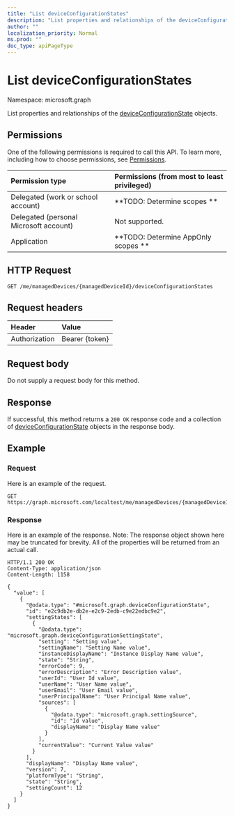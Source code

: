 ```yaml
---
title: "List deviceConfigurationStates"
description: "List properties and relationships of the deviceConfigurationState objects."
author: ""
localization_priority: Normal
ms.prod: ""
doc_type: apiPageType
---
```


# List deviceConfigurationStates

Namespace: microsoft.graph

List properties and relationships of the [deviceConfigurationState](../resources/deviceconfigurationstate.md) objects.

## Permissions
One of the following permissions is required to call this API. To learn more, including how to choose permissions, see [Permissions](/concepts/permissions-reference.md).

|Permission type|Permissions (from most to least privileged)|
|:---|:---|
|Delegated (work or school account)|**TODO: Determine scopes **|
|Delegated (personal Microsoft account)|Not supported.|
|Application|**TODO: Determine AppOnly scopes **|

## HTTP Request
<!-- {
  "blockType": "ignored"
}
-->
``` http
GET /me/managedDevices/{managedDeviceId}/deviceConfigurationStates
```

## Request headers
|Header|Value|
|:---|:---|
|Authorization|Bearer {token}|

## Request body
Do not supply a request body for this method.

## Response
If successful, this method returns a `200 OK` response code and a collection of [deviceConfigurationState](../resources/deviceconfigurationstate.md) objects in the response body.

## Example

### Request
Here is an example of the request.
<!-- {
  "blockType": "request",
  "name": "get_deviceconfigurationstate"
}
-->
``` http
GET https://graph.microsoft.com/localtest/me/managedDevices/{managedDeviceId}/deviceConfigurationStates
```

### Response
Here is an example of the response. Note: The response object shown here may be truncated for brevity. All of the properties will be returned from an actual call.
<!-- {
  "blockType": "response",
  "truncated": true,
  "@odata.type": "collection(microsoft.graph.deviceconfigurationstate)"
}
-->
``` http
HTTP/1.1 200 OK
Content-Type: application/json
Content-Length: 1158

{
  "value": [
    {
      "@odata.type": "#microsoft.graph.deviceConfigurationState",
      "id": "e2c9db2e-db2e-e2c9-2edb-c9e22edbc9e2",
      "settingStates": [
        {
          "@odata.type": "microsoft.graph.deviceConfigurationSettingState",
          "setting": "Setting value",
          "settingName": "Setting Name value",
          "instanceDisplayName": "Instance Display Name value",
          "state": "String",
          "errorCode": 9,
          "errorDescription": "Error Description value",
          "userId": "User Id value",
          "userName": "User Name value",
          "userEmail": "User Email value",
          "userPrincipalName": "User Principal Name value",
          "sources": [
            {
              "@odata.type": "microsoft.graph.settingSource",
              "id": "Id value",
              "displayName": "Display Name value"
            }
          ],
          "currentValue": "Current Value value"
        }
      ],
      "displayName": "Display Name value",
      "version": 7,
      "platformType": "String",
      "state": "String",
      "settingCount": 12
    }
  ]
}
```

